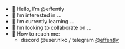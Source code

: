 
- 👋 Hello, I’m @effently
- 👀 I’m interested in ...
- 🌱 I’m currently learning ...
- 💞️ I’m looking to collaborate on ...
- 💬 How to reach me:
  - discord @user.niko / telegram [@effently](https://t.me/effently)
